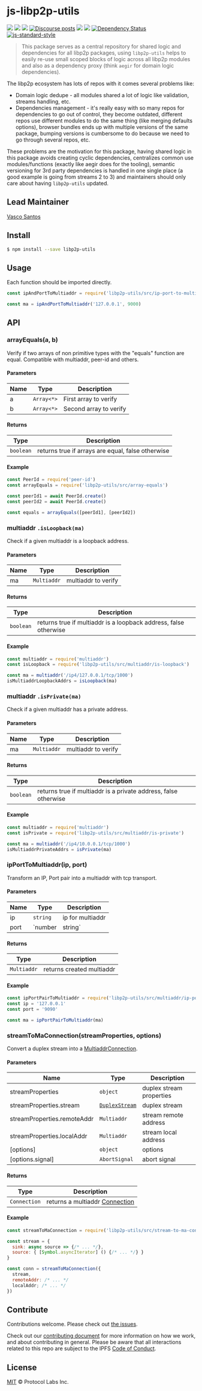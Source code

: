 # js-libp2p-utils

[![](https://img.shields.io/badge/made%20by-Protocol%20Labs-blue.svg?style=flat-square)](http://protocol.ai)
[![](https://img.shields.io/badge/project-libp2p-yellow.svg?style=flat-square)](http://libp2p.io/)
[![](https://img.shields.io/badge/freenode-%23libp2p-yellow.svg?style=flat-square)](http://webchat.freenode.net/?channels=%23libp2p)
[![Discourse posts](https://img.shields.io/discourse/https/discuss.libp2p.io/posts.svg)](https://discuss.libp2p.io)
[![](https://img.shields.io/codecov/c/github/libp2p/js-libp2p-utils.svg?style=flat-square)](https://codecov.io/gh/libp2p/js-libp2p-utils)
[![](https://img.shields.io/travis/libp2p/js-libp2p-utils.svg?style=flat-square)](https://travis-ci.com/libp2p/js-libp2p-utils)
[![Dependency Status](https://david-dm.org/libp2p/js-libp2p-utils.svg?style=flat-square)](https://david-dm.org/libp2p/js-libp2p-utils)
[![js-standard-style](https://img.shields.io/badge/code%20style-standard-brightgreen.svg?style=flat-square)](https://github.com/feross/standard)

> This package serves as a central repository for shared logic and dependencies for all libp2p packages, using `libp2p-utils` helps to easily re-use small scoped blocks of logic across all libp2p modules and also as a dependency proxy (think `aegir` for domain logic dependencies).


The libp2p ecosystem has lots of repos with it comes several problems like: 
- Domain logic dedupe - all modules shared a lot of logic like validation, streams handling, etc.
- Dependencies management - it's really easy with so many repos for dependencies to go out of control, they become outdated, different repos use different modules to do the same thing (like merging defaults options), browser bundles ends up with multiple versions of the same package, bumping versions is cumbersome to do because we need to go through several repos, etc.

These problems are the motivation for this package, having shared logic in this package avoids creating cyclic dependencies, centralizes common use modules/functions (exactly like aegir does for the tooling), semantic versioning for 3rd party dependencies is handled in one single place (a good example is going from streams 2 to 3) and maintainers should only care about having `libp2p-utils` updated.

## Lead Maintainer

[Vasco Santos](https://github.com/vasco-santos)

## Install


```bash
$ npm install --save libp2p-utils
```

## Usage
Each function should be imported directly.

```js
const ipAndPortToMultiaddr = require('libp2p-utils/src/ip-port-to-multiaddr')

const ma = ipAndPortToMultiaddr('127.0.0.1', 9000)
```

## API

### arrayEquals(a, b)

Verify if two arrays of non primitive types with the "equals" function are equal.
Compatible with multiaddr, peer-id and others.

#### Parameters

| Name | Type | Description |
|------|------|-------------|
| a | `Array<*>` | First array to verify |
| b | `Array<*>` | Second array to verify |

#### Returns

| Type | Description |
|------|-------------|
| `boolean` | returns true if arrays are equal, false otherwise |

#### Example

```js
const PeerId = require('peer-id')
const arrayEquals = require('libp2p-utils/src/array-equals')

const peerId1 = await PeerId.create()
const peerId2 = await PeerId.create()

const equals = arrayEquals([peerId1], [peerId2])
```

### multiaddr `.isLoopback(ma)`

Check if a given multiaddr is a loopback address.

#### Parameters

| Name | Type | Description |
|------|------|-------------|
| ma | `Multiaddr` | multiaddr to verify |

#### Returns

| Type | Description |
|------|-------------|
| `boolean` | returns true if multiaddr is a loopback address, false otherwise |

#### Example

```js
const multiaddr = require('multiaddr')
const isLoopback = require('libp2p-utils/src/multiaddr/is-loopback')

const ma = multiaddr('/ip4/127.0.0.1/tcp/1000')
isMultiaddrLoopbackAddrs = isLoopback(ma)
```

### multiaddr `.isPrivate(ma)`

Check if a given multiaddr has a private address.

#### Parameters

| Name | Type | Description |
|------|------|-------------|
| ma | `Multiaddr` | multiaddr to verify |

#### Returns

| Type | Description |
|------|-------------|
| `boolean` | returns true if multiaddr is a private address, false otherwise |

#### Example

```js
const multiaddr = require('multiaddr')
const isPrivate = require('libp2p-utils/src/multiaddr/is-private')

const ma = multiaddr('/ip4/10.0.0.1/tcp/1000')
isMultiaddrPrivateAddrs = isPrivate(ma)
```

### ipPortToMultiaddr(ip, port)

Transform an IP, Port pair into a multiaddr with tcp transport.

#### Parameters

| Name | Type | Description |
|------|------|-------------|
| ip | `string` | ip for multiaddr |
| port | `number|string` | port for multiaddr |

#### Returns

| Type | Description |
|------|-------------|
| `Multiaddr` | returns created multiaddr |

#### Example

```js
const ipPortPairToMultiaddr = require('libp2p-utils/src/multiaddr/ip-port-to-multiaddr')
const ip = '127.0.0.1'
const port = '9090'

const ma = ipPortPairToMultiaddr(ma)
```

### streamToMaConnection(streamProperties, options)

Convert a duplex stream into a [MultiaddrConnection](https://github.com/libp2p/interface-transport#multiaddrconnection).

#### Parameters

| Name | Type | Description |
|------|------|-------------|
| streamProperties | `object` | duplex stream properties |
| streamProperties.stream | [`DuplexStream`](https://github.com/libp2p/js-libp2p/blob/master/doc/STREAMING_ITERABLES.md#duplex) | duplex stream |
| streamProperties.remoteAddr | `Multiaddr` | stream remote address |
| streamProperties.localAddr | `Multiaddr` | stream local address |
| [options] | `object` | options |
| [options.signal] | `AbortSignal` | abort signal |

#### Returns

| Type | Description |
|------|-------------|
| `Connection` | returns a multiaddr [Connection](https://github.com/libp2p/js-libp2p-interfaces/tree/master/src/connection) |

#### Example

```js
const streamToMaConnection = require('libp2p-utils/src/stream-to-ma-conn')

const stream = {
  sink: async source => {/* ... */},
  source: { [Symbol.asyncIterator] () {/* ... */} }
}

const conn = streamToMaConnection({
  stream,
  remoteAddr: /* ... */
  localAddr; /* ... */
})
```

## Contribute

Contributions welcome. Please check out [the issues](https://github.com/libp2p/js-libp2p-utils/issues).

Check out our [contributing document](https://github.com/ipfs/community/blob/master/contributing.md) for more information on how we work, and about contributing in general. Please be aware that all interactions related to this repo are subject to the IPFS [Code of Conduct](https://github.com/ipfs/community/blob/master/code-of-conduct.md).

## License

[MIT](LICENSE) © Protocol Labs Inc.
